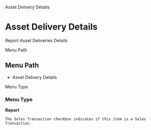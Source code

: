 
Asset Delivery Details
# Asset Delivery Details


Report Asset Deliveries Details

Menu Path
## Menu Path



- Asset Delivery Details

Menu Type
### Menu Type

**Report**

```
The Sales Transaction checkbox indicates if this item is a Sales Transaction.
```
